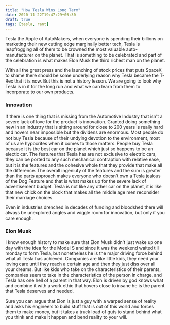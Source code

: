 ```yaml
---
title: "How Tesla Wins Long Term"
date: 2020-11-22T19:47:29+05:30
draft: true
tags: [tesla, rant]
---
```


Tesla the Apple of AutoMakers, when everyone is spending their billions on marketing their new cutting edge marginally better tech, Tesla is leapfrogging all of them to be crowned the most valuable auto-manufacturer on the planet. That is something to be celebrated and part of the celebration is what makes Elon Musk the third richest man on the planet.

With all the great press and the launching of stock prices that puts SpaceX to shame there should be some underlying reason why Tesla became the T-Rex that it is now. But this is not a history lesson. We are going to look why Tesla is in it for the long run and what we can learn from them to incorporate to our own products.

### Innovation
If there is one thing that is missing from the Automotive Industry that isn't a severe lack of love for the product is innovation. Granted doing something new in an Industry that is sitting around for close to 200 years is really hard and hovers near impossible but the dividens are enormous. Most people do not buy Tesla because of their undying devotion to the environment, most of us are hypocrites when it comes to those matters. People buy Tesla because it is the best car on the planet which just so happens to be an electic car. The features that Tesla has are not exclusive to electric cars, they can be ported to any such mechanical contraption with relative ease, but it is the features and the cohesive whole that they provide that make all the difference. The overall ingeniuty of the features and the sum is greater than the parts approach makes everyone who doesn't own a Tesla jealous of the Dog Feature and that is what makes up for the severe lack of advertisement budget. Tesla is not like any other car on the planet, it is like that new chick on the block that makes all the middle age men reconsider their marriage choices.

Even in industries drenched in decades of funding and bloodshed there will always be unexplored angles and wiggle room for innovation, but only if you care enough.

### Elon Musk
I know enough history to make sure that Elon Musk didn't just wake up one day with the idea for the Model S and since it was the weekend waited till monday to form Tesla, but nonetheless he is the major driving force behind what all Tesla has achieved. Companies are like little kids, they need your loving care until they reach a certain age and then they just diss over all your dreams. But like kids who take on the characteristics of their parents, companies seem to take in the characteristics of the person in charge, and Tesla has one hell of a parent in that way. Elon is driven by god knows what and combine it with a work ethic that hovers close to insane he is the parent that Tesla deserves and needed. 

Sure you can argue that Elon is just a guy with a warped sense of reality and asks his engineers to build stuff that is out of this world and forces them to make money, but it takes a truck load of guts to stand behind what you think and make it happen and bend reality to your will.

